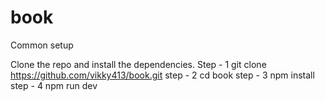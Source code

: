 # book

Common setup

Clone the repo and install the dependencies.
Step - 1  git clone https://github.com/vikky413/book.git
step - 2  cd book
step - 3  npm install
step - 4  npm run dev
